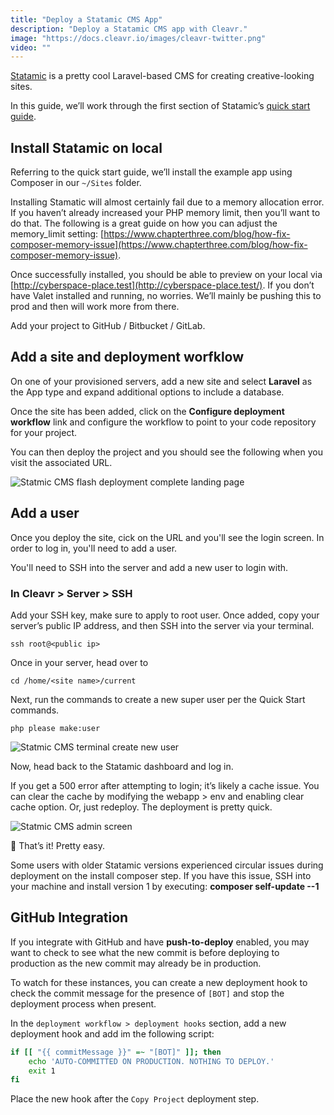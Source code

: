 ```yaml
---
title: "Deploy a Statamic CMS App"
description: "Deploy a Statamic CMS app with Cleavr."
image: "https://docs.cleavr.io/images/cleavr-twitter.png"
video: ""
---
```


[Statamic](https://statamic.com/) is a pretty cool Laravel-based CMS for creating creative-looking sites.

In this guide, we’ll work through the first section of Statamic’s [quick start guide](https://statamic.dev/quick-start).

## Install Statamic on local

Referring to the quick start guide, we’ll install the example app using Composer in our `~/Sites` folder.

Installing Stamatic will almost certainly fail due to a memory allocation error. If you haven’t already increased your
PHP memory limit, then you’ll want to do that. The following is a great guide on how you can adjust the memory_limit setting:
[https://www.chapterthree.com/blog/how-fix-composer-memory-issue](https://www.chapterthree.com/blog/how-fix-composer-memory-issue).

Once successfully installed, you should be able to preview on your local via [http://cyberspace-place.test](http://cyberspace-place.test/).
If you don’t have Valet installed and running, no worries. We’ll mainly be pushing this to prod and then will work more from there.

Add your project to GitHub / Bitbucket / GitLab.

## Add a site and deployment worfklow

On one of your provisioned servers, add a new site and select **Laravel** as the App type and expand additional options to include a database.

Once the site has been added, click on the **Configure deployment workflow** link and configure the workflow to point to your code repository for your project.

You can then deploy the project and you should see the following when you visit the associated URL.

![Statmic CMS flash deployment complete landing page](/images/statamic/landing.png)

## Add a user

Once you deploy the site, cick on the URL and you'll see the login screen. In order to log in, you'll need to add a user.

You'll need to SSH into the server and add a new user to login with.

### In Cleavr > Server > SSH

Add your SSH key, make sure to apply to root user. Once added, copy your server’s public IP address, and then SSH into the server via your terminal.

```
ssh root@<public ip>
```

Once in your server, head over to

```
cd /home/<site name>/current
```

Next, run the commands to create a new super user per the Quick Start commands.

```
php please make:user
```

![Statmic CMS terminal create new user](/images/statamic/terminal.png)

Now, head back to the Statamic dashboard and log in.

<base-alert>
If you get a 500 error after attempting to login; it’s likely a cache issue. You can clear the cache by modifying the webapp > env and enabling clear cache option. Or, just redeploy. The deployment is pretty quick.
</base-alert>

![Statmic CMS admin screen](/images/statamic/admin.png)

🎉 That’s it! Pretty easy.

<base-alert>
Some users with older Statamic versions experienced circular issues during deployment on the install composer step. 
If you have this issue, SSH into your machine and install version 1 by executing: <b>composer self-update --1</b>
</base-alert>

## GitHub Integration

If you integrate with GitHub and have **push-to-deploy** enabled, you may want to check to see what the new commit is
before deploying to production as the new commit may already be in production.

To watch for these instances, you can create a new deployment hook to check the commit message for the presence of `[BOT]`
and stop the deployment process when present.

In the `deployment workflow > deployment hooks` section, add a new deployment hook and add im the following script:

```bash
if [[ "{{ commitMessage }}" =~ "[BOT]" ]]; then
    echo 'AUTO-COMMITTED ON PRODUCTION. NOTHING TO DEPLOY.'
    exit 1
fi
```

Place the new hook after the `Copy Project` deployment step.
